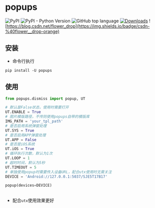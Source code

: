 # popups
![PyPI](https://img.shields.io/pypi/v/popups) ![PyPI - Python Version](https://img.shields.io/pypi/pyversions/popups) ![GitHub top language](https://img.shields.io/github/languages/top/openutx/popups) [![Downloads](https://pepy.tech/badge/monitors)](https://pepy.tech/project/monitors)  ![https://blog.csdn.net/flower_drop](https://img.shields.io/badge/csdn-%40flower__drop-orange)

## 安装
- 命令行执行
```
pip install -U popups
```
## 使用

```python
from popups.dismiss import popup, UT

# 默认是False状态，使用时需要打开
UT.ENABLE = True
# 图片模版路径，不传则使用popups自带的模版库
IMG_PATH = 'your_tpl_path'
# 是否启用系统弹窗处理
UT.SYS = True
# 是否启用APP弹窗处理
UT.APP = False
# 是否是iOS系统
UT.iOS = True
# 循环执行次数，默认为1次
UT.LOOP = 1
# 超时时间，默认为5秒
UT.TIMEOUT = 5
# 单独使用popup时需要传入设备URL，配合utx使用时无需关注
DEVICE = 'Android://127.0.0.1:5037/SJE5T17B17'

popup(devices=DEVICE)
```
## 
- 配合`utx`使用效果更好
